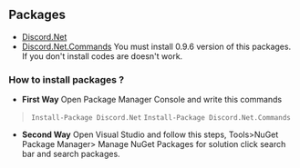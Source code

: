 ## Packages
- [Discord.Net](https://goo.gl/6zFhzX) 
- [Discord.Net.Commands](https://goo.gl/sFrZpJ)
You must install 0.9.6 version of this packages. If you don't install codes are doesn't work.

### How to install packages ?
- **First Way**
Open Package Manager Console and write this commands 

>`Install-Package Discord.Net`
>`Install-Package Discord.Net.Commands`

-  **Second Way**
Open Visual Studio and follow this steps, Tools>NuGet Package Manager> Manage NuGet Packages for solution click search bar and search packages.
